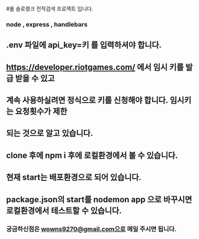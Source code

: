 #롤 솔로랭크 전적검색 프로젝트 입니다.

### node , express , handlebars 

## .env 파일에 api_key=키 를 입력하셔야 합니다. 

## https://developer.riotgames.com/ 에서 임시 키를 발급 받을 수 있고

## 계속 사용하실려면 정식으로 키를 신청해야 합니다. 임시키는 요청횟수가 제한
## 되는 것으로 알고 있습니다.

## clone 후에 npm i 후에 로컬환경에서 볼 수 있습니다.

## 현재 start는 배포환경으로 되어 있습니다.
## package.json의 start를 nodemon app 으로 바꾸시면 로컬환경에서 테스트할 수 있습니다.

### 궁금하신점은 wowns9270@gmail.com으로 메일 주시면 됩니다.
